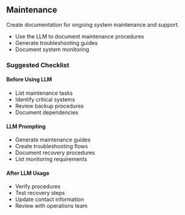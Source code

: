 ## Maintenance
Create documentation for ongoing system maintenance and support.

- Use the LLM to document maintenance procedures
- Generate troubleshooting guides
- Document system monitoring

### Suggested Checklist

#### Before Using LLM
- List maintenance tasks
- Identify critical systems
- Review backup procedures
- Document dependencies

#### LLM Prompting
- Generate maintenance guides
- Create troubleshooting flows
- Document recovery procedures
- List monitoring requirements

#### After LLM Usage
- Verify procedures
- Test recovery steps
- Update contact information
- Review with operations team
